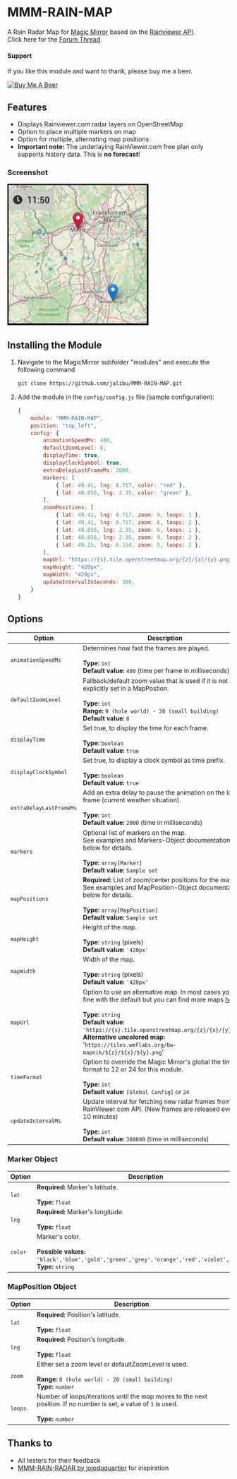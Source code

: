 # MMM-RAIN-MAP

A Rain Radar Map for [Magic Mirror](https://magicmirror.builders/) based on the [Rainviewer API](https://github.com/rainviewer/rainviewer-api-example).  
Click here for the [Forum Thread](https://forum.magicmirror.builders/topic/12808/mmm-rain-map).

#### Support
If you like this module and want to thank, please buy me a beer.

<a href="https://www.buymeacoffee.com/jalibu" target="_blank"><img src="https://www.buymeacoffee.com/assets/img/custom_images/orange_img.png" alt="Buy Me A Beer" style="height: 45px !important;width: 180px !important;" ></a>

## Features

- Displays Rainviewer.com radar layers on OpenStreetMap
- Option to place multiple markers on map  
- Option for multiple, alternating map positions
- **Important note:** The underlaying RainViewer.com free plan only supports history data. This is **no forecast**!  

### Screenshot
![](docs/OSM_ScreenCast.gif)

## Installing the Module

1. Navigate to the MagicMirror subfolder "modules" and execute the following command

	```sh
	git clone https://github.com/jalibu/MMM-RAIN-MAP.git
	```

2. Add the module in the `config/config.js` file (sample configuration):

	```javascript
	{
		module: "MMM-RAIN-MAP",
		position: "top_left",
		config: {
			animationSpeedMs: 400,
			defaultZoomLevel: 8,
			displayTime: true,
			displayClockSymbol: true,
			extraDelayLastFrameMs: 2000,
			markers: [
				{ lat: 49.41, lng: 8.717, color: "red" },
				{ lat: 48.856, lng: 2.35, color: "green" },
			],
			zoomPositions: [
				{ lat: 49.41, lng: 8.717, zoom: 9, loops: 1 },
				{ lat: 49.41, lng: 8.717, zoom: 6, loops: 2 },
				{ lat: 48.856, lng: 2.35, zoom: 6, loops: 1 },
				{ lat: 48.856, lng: 2.35, zoom: 9, loops: 2 },
				{ lat: 49.15, lng: 6.154, zoom: 5, loops: 2 },
			],
			mapUrl: "https://{s}.tile.openstreetmap.org/{z}/{x}/{y}.png",
			mapHeight: "420px",
			mapWidth: "420px",
			updateIntervalInSeconds: 300,
		}
	}
	```

## Options

| Option                  | Description                                                                                                                                                                                                |
| ----------------------- | ---------------------------------------------------------------------------------------------------------------------------------------------------------------------------------------------------------- |
| `animationSpeedMs`      | Determines how fast the frames are played. <br><br>**Type:** `int` <br> **Default value:** `400` (time per frame in milliseconds)                                                                          |
| `defaultZoomLevel`      | Fallback/default zoom value that is used if it is not explicitly set in a MapPostion. <br><br>**Type:** `int`<br>**Range:** `0 (hole world) - 20 (small building)`<br> **Default value:** `8`                                                                                                                                    |
| `displayTime`           | Set true, to display the time for each frame. <br><br>**Type:** `boolean` <br> **Default value:** `true`                                                                                                                |
| `displayClockSymbol`    | Set true, to display a clock symbol as time prefix. <br><br>**Type:** `boolean` <br> **Default value:** `true`                                                                                                            |
| `extraDelayLastFrameMs` | Add an extra delay to pause the animation on the latest frame (current weather situation).<br><br>**Type:** `int` <br> **Default value:** `2000` (time in milliseconds)                                                                |
| `markers`               | Optional list of markers on the map.<br> See examples and Markers-Object documentation below for details. <br><br>**Type:** `array[Marker]` <br> **Default value:** `Sample set`           |
| `mapPositions`         | **Required:** List of zoom/center positions for the map.<br> See examples and MapPosition-Object documentation below for details. <br><br>**Type:** `array[MapPosition]` <br> **Default value:** `Sample set`           |
| `mapHeight`             | Height of the map. <br><br>**Type:** `string` (pixels) <br> **Default value:** `'420px'`                                                                                                                   |
| `mapWidth`              | Width of the map. <br><br>**Type:** `string` (pixels) <br> **Default value:** `'420px'`                                                                                                                    |
| `mapUrl`        | Option to use an alternative map. In most cases you are fine with the default but you can find more maps [here](https://wiki.openstreetmap.org/wiki/Tile_servers).<br><br>**Type:** `string`<br> **Default value:** `'https://{s}.tile.openstreetmap.org/{z}/{x}/{y}.png'`<br>**Alternative uncolored map:** '`https://tiles.wmflabs.org/bw-mapnik/${z}/${x}/${y}.png`' |
| `timeFormat`            | Option to override the Magic Mirror's global the time format to 12 or 24 for this module. <br><br>**Type:** `int` <br> **Default value:** `[Global Config]` or `24`                                        |
| `updateIntervalMs`      | Update interval for fetching new radar frames from the RainViewer.com API. (New frames are released every 10 minutes) <br><br>**Type:** `int` <br> **Default value:** `300000` (time in milliseconds)                                |

### Marker Object

| Option   | Description                                                                                                                                                                    |
| -------- | ------------------------------------------------------------------------------------------------------------------------------------------------------------------------------ |
| `lat`    | **Required:** Marker's latitude.<br><br>**Type:** `float`     |
| `lng`    | **Required:** Marker's longitude.<br><br>**Type:** `float`  |
| `color`  | Marker's color.<br><br>**Possible values:** `'black','blue','gold','green','grey','orange','red','violet','yellow'`<br>**Type:** `string` |

### MapPosition Object

| Option   | Description                                                                                                                                                                    |
| -------- | ------------------------------------------------------------------------------------------------------------------------------------------------------------------------------ |
| `lat`    | **Required:** Position's latitude.<br><br>**Type:** `float` |
| `lng`    | **Required:** Position's longitude.<br><br>**Type:** `float` |
| `zoom`  | Either set a zoom level or defaultZoomLevel is used.<br><br>**Range:** `0 (hole world) - 20 (small building)`<br>**Type:** `number` |
| `loops`  | Number of loops/iterations until the map moves to the next position. If no number is set, a value of `1` is used.<br><br>**Type:** `number` |

## Thanks to

- All testers for their feedback
- [MMM-RAIN-RADAR by jojoduquartier](https://github.com/jojoduquartier/MMM-RAIN-RADAR) for inspiration
